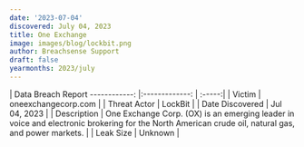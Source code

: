 ```yaml
---
date: '2023-07-04'
discovered: July 04, 2023
title: One Exchange
image: images/blog/lockbit.png
author: Breachsense Support
draft: false
yearmonths: 2023/july
---
```



| Data Breach Report
------------:     |:-------------:    | :-----:|
| Victim      | oneexchangecorp.com      | 
| Threat Actor      | LockBit      | 
| Date Discovered      | Jul 04, 2023      | 
| Description      | One Exchange Corp. (OX) is an emerging leader in voice and electronic brokering for the North American crude oil, natural gas, and power markets.      | 
| Leak Size      | Unknown      | 

